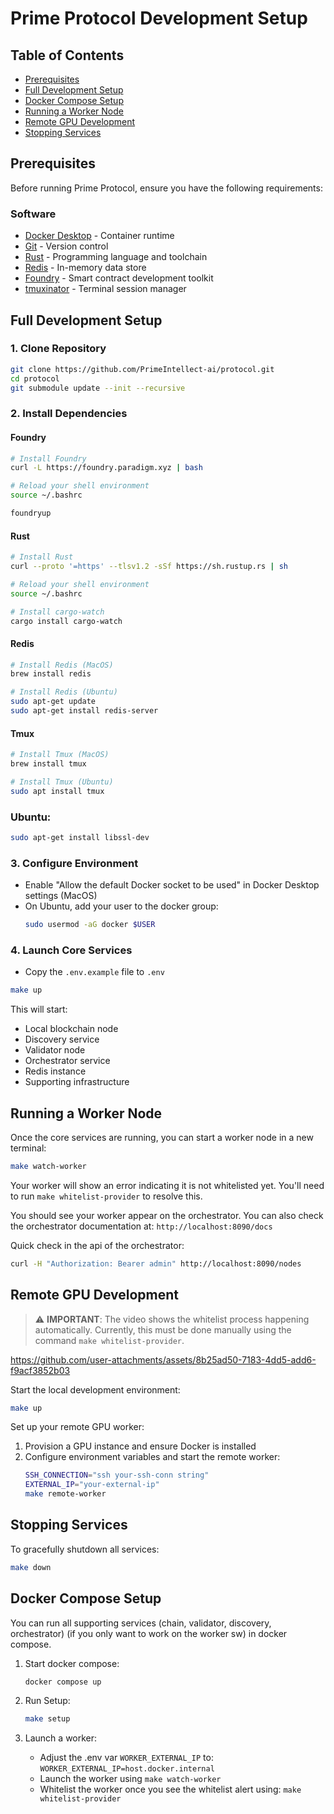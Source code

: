 # Prime Protocol Development Setup

## Table of Contents
- [Prerequisites](#prerequisites)
- [Full Development Setup](#full-development-setup)
- [Docker Compose Setup](#docker-compose-setup)
- [Running a Worker Node](#running-a-worker-node)
- [Remote GPU Development](#remote-gpu-development)
- [Stopping Services](#stopping-services)

## Prerequisites

Before running Prime Protocol, ensure you have the following requirements:

### Software
- [Docker Desktop](https://www.docker.com/products/docker-desktop/) - Container runtime
- [Git](https://git-scm.com/) - Version control
- [Rust](https://www.rust-lang.org/) - Programming language and toolchain
- [Redis](https://redis.io/) - In-memory data store
- [Foundry](https://book.getfoundry.sh/) - Smart contract development toolkit
- [tmuxinator](https://github.com/tmuxinator/tmuxinator) - Terminal session manager

## Full Development Setup

### 1. Clone Repository
```bash
git clone https://github.com/PrimeIntellect-ai/protocol.git
cd protocol
git submodule update --init --recursive
```

### 2. Install Dependencies

#### Foundry
```bash
# Install Foundry
curl -L https://foundry.paradigm.xyz | bash

# Reload your shell environment 
source ~/.bashrc

foundryup
```

#### Rust
```bash
# Install Rust
curl --proto '=https' --tlsv1.2 -sSf https://sh.rustup.rs | sh

# Reload your shell environment
source ~/.bashrc

# Install cargo-watch
cargo install cargo-watch
```

#### Redis
```bash
# Install Redis (MacOS)
brew install redis

# Install Redis (Ubuntu)
sudo apt-get update
sudo apt-get install redis-server
```

#### Tmux
```bash
# Install Tmux (MacOS)
brew install tmux

# Install Tmux (Ubuntu)
sudo apt install tmux
```

### Ubuntu:
```bash
sudo apt-get install libssl-dev
```

### 3. Configure Environment
- Enable "Allow the default Docker socket to be used" in Docker Desktop settings (MacOS)
- On Ubuntu, add your user to the docker group:
  ```bash
  sudo usermod -aG docker $USER
  ```

### 4. Launch Core Services
- Copy the `.env.example` file to `.env` 
```bash
make up
```

This will start:
- Local blockchain node
- Discovery service
- Validator node
- Orchestrator service
- Redis instance
- Supporting infrastructure

## Running a Worker Node

Once the core services are running, you can start a worker node in a new terminal:
```bash
make watch-worker
```
Your worker will show an error indicating it is not whitelisted yet. You'll need to run `make whitelist-provider` to resolve this.

You should see your worker appear on the orchestrator. You can also check the orchestrator documentation at: `http://localhost:8090/docs`

Quick check in the api of the orchestrator:
```bash
curl -H "Authorization: Bearer admin" http://localhost:8090/nodes 
```

## Remote GPU Development
> ⚠️ **IMPORTANT**: The video shows the whitelist process happening automatically. Currently, this must be done manually using the command `make whitelist-provider`.

https://github.com/user-attachments/assets/8b25ad50-7183-4dd5-add6-f9acf3852b03

Start the local development environment:
```bash
make up
```

Set up your remote GPU worker:
1. Provision a GPU instance and ensure Docker is installed
2. Configure environment variables and start the remote worker:
   ```bash
   SSH_CONNECTION="ssh your-ssh-conn string"
   EXTERNAL_IP="your-external-ip"
   make remote-worker
   ```

## Stopping Services

To gracefully shutdown all services:
```bash
make down
```

## Docker Compose Setup
You can run all supporting services (chain, validator, discovery, orchestrator) (if you only want to work on the worker sw) in docker compose.

1. Start docker compose:
   ```bash
   docker compose up
   ```

2. Run Setup:  
   ```bash
   make setup
   ```

3. Launch a worker:
   - Adjust the .env var `WORKER_EXTERNAL_IP` to: `WORKER_EXTERNAL_IP=host.docker.internal` 
   - Launch the worker using `make watch-worker`
   - Whitelist the worker once you see the whitelist alert using: `make whitelist-provider`
